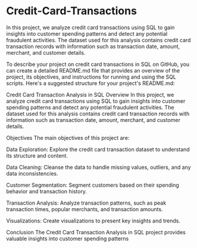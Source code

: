 # Credit-Card-Transactions
In this project, we analyze credit card transactions using SQL to gain insights into customer spending patterns and detect any potential fraudulent activities. The dataset used for this analysis contains credit card transaction records with information such as transaction date, amount, merchant, and customer details.


To describe your project on credit card transactions in SQL on GitHub, you can create a detailed README.md file that provides an overview of the project, its objectives, and instructions for running and using the SQL scripts. Here's a suggested structure for your project's README.md:

Credit Card Transaction Analysis in SQL
Overview
In this project, we analyze credit card transactions using SQL to gain insights into customer spending patterns and detect any potential fraudulent activities. The dataset used for this analysis contains credit card transaction records with information such as transaction date, amount, merchant, and customer details.

Objectives
The main objectives of this project are:

Data Exploration: Explore the credit card transaction dataset to understand its structure and content.

Data Cleaning: Cleanse the data to handle missing values, outliers, and any data inconsistencies.

Customer Segmentation: Segment customers based on their spending behavior and transaction history.

Transaction Analysis: Analyze transaction patterns, such as peak transaction times, popular merchants, and transaction amounts.

Visualizations: Create visualizations to present key insights and trends.

Conclusion
The Credit Card Transaction Analysis in SQL project provides valuable insights into customer spending patterns
